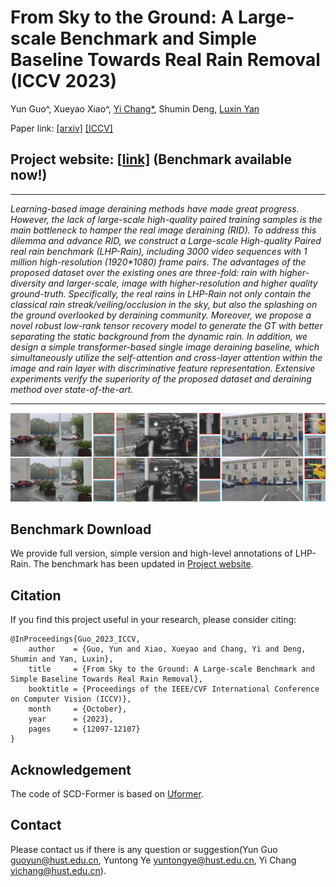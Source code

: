 # From Sky to the Ground: A Large-scale Benchmark and Simple Baseline Towards Real Rain Removal (ICCV 2023)
Yun Guo^, Xueyao Xiao^, <a href='https://owuchangyuo.github.io/'>Yi Chang*</a>, Shumin Deng, <a href='[https://owuchangyuo.github.io/](http://faculty.hust.edu.cn/yanluxin/zh_CN/)'>Luxin Yan</a>

Paper link: [[arxiv]](https://arxiv.org/abs/2308.03867) [[ICCV]](https://openaccess.thecvf.com/content/ICCV2023/html/Guo_From_Sky_to_the_Ground_A_Large-scale_Benchmark_and_Simple_ICCV_2023_paper.html)

## Project website: [[link]](https://yunguo224.github.io/LHP-Rain.github.io/) (Benchmark available now!)

<hr>
<i>Learning-based image deraining methods have made great progress. However, the lack of large-scale high-quality paired training samples is the main bottleneck to hamper the real image deraining (RID). To address this dilemma and advance RID, we construct a Large-scale High-quality Paired real rain benchmark (LHP-Rain), including 3000 video sequences with 1 million high-resolution (1920*1080) frame pairs. The advantages of the proposed dataset over the existing ones are three-fold: rain with higher-diversity and larger-scale, image with higher-resolution and higher quality ground-truth. Specifically, the real rains in LHP-Rain not only contain the classical rain streak/veiling/occlusion in the sky, but also the splashing on the ground overlooked by deraining community. Moreover, we propose a novel robust low-rank tensor recovery model to generate the GT with better separating the static background from the dynamic rain. In addition, we design a simple transformer-based single image deraining baseline, which simultaneously utilize the self-attention and cross-layer attention within the image and rain layer with discriminative feature representation. Extensive experiments verify the superiority of the proposed dataset and deraining method over state-of-the-art.</i>
<hr>
<img src="img/Figure1-examples.png" width="960" alt="demo">

## Benchmark Download
We provide full version, simple version and high-level annotations of LHP-Rain. The benchmark has been updated in [Project website](https://yunguo224.github.io/LHP-Rain.github.io/).

## Citation
If you find this project useful in your research, please consider citing:
```
@InProceedings{Guo_2023_ICCV,
    author    = {Guo, Yun and Xiao, Xueyao and Chang, Yi and Deng, Shumin and Yan, Luxin},
    title     = {From Sky to the Ground: A Large-scale Benchmark and Simple Baseline Towards Real Rain Removal},
    booktitle = {Proceedings of the IEEE/CVF International Conference on Computer Vision (ICCV)},
    month     = {October},
    year      = {2023},
    pages     = {12097-12107}
}
```
## Acknowledgement
The code of SCD-Former is based on [Uformer](https://github.com/ZhendongWang6/Uformer).
## Contact
Please contact us if there is any question or suggestion(Yun Guo guoyun@hust.edu.cn, Yuntong Ye yuntongye@hust.edu.cn, Yi Chang yichang@hust.edu.cn).
